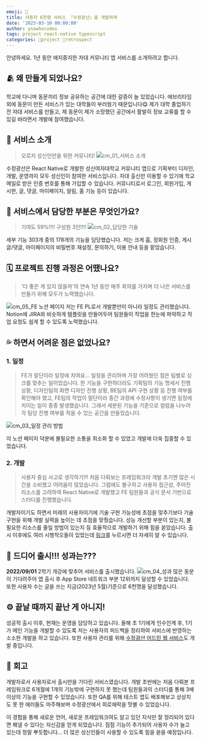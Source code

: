 ```yaml
---
emoji: 🔮
title: 사용자 6천명 서비스 『수정광산』을 개발하며
date: '2023-03-10 00:00:00'
author: ynawhocodes
tags: project react-native typescript
categories: 🎳project 💭retrospect
---
```


안녕하세요. 1년 동안 애지중지한 자대 커뮤니티 앱 서비스를 소개하려고 합니다.
  
## 🫂 왜 만들게 되었나요?
학교에 다니며 동문끼리 정보 공유하는 공간에 대한 갈증이 늘 있었습니다. 에브리타임 외에 동문이 만든 서비스가 있는 대학들이 부러웠기 때문입니다😋 제가 대학 졸업하기 전 자대 서비스를 만들고, 제 동문이 제가 소망했던 공간에서 활발히 정보 교류를 할 수 있길 바라면서 개발에 참여했습니다.
## 🫧 서비스 소개
> 오로지 성신인만을 위한 커뮤니티!
![cm_01_서비스 소개](cm_01.png)
  
수정광산은 React Native로 개발한 성신여자대학교 커뮤니티 앱으로 기획부터 디자인, 개발, 운영까지 모두 성신인이 참여한 서비스입니다. 자대 출신만 이용할 수 있기에 학교 메일로 받은 인증 번호를 통해 가입할 수 있습니다. 커뮤니티로서 로그인, 회원가입, 게시판, 글, 댓글, 마이페이지, 알림, 홈 기능 등이 있습니다. 
## 🤹 서비스에서 담당한 부분은 무엇인가요?
> 기여도 59%!!!! 구성원 3인!!!!
![cm_02_담당한 기술](cm_02.png)

세부 기능 303개 중의 178개의 기능을 담당했습니다.
저는 크게 홈, 정회원 인증, 게시글/댓글, 마이페이지의 비밀번호 재설정, 문의하기, 이용 안내 등을 맡았습니다. 
## 🗓️ 프로젝트 진행 과정은 어땠나요?
> '더 좋은 게 있지 않을까'의 연속
1년 동안 매주 회의를 가지며 더 나은 서비스를 만들기 위해 모두가 노력했습니다.

![cm_05_FE 노션 페이지](cm_05.png)
저는 FE PL로서 개발뿐만이 아니라 일정도 관리했습니다. Notion에 JIRA와 비슷하게 템플릿을 만들어두어 팀원들이 작업을 한눈에 파악하고 작업 요청도 쉽게 할 수 있도록 노력했습니다.
## 💦 하면서 어려운 점은 없었나요?
### 1. 일정
> FE가 말단이라 일정에 치여요...
일정을 관리하며 가장 어려웠던 점은 팀별로 싱크를 맞추는 일이었습니다. 한 기능을 구현하더라도 기획팀의 기능 명세서 진행 상황, 디자인팀의 화면 디자인 진행 상황, BE팀의 API 구현 상황 등 진행 여부를 확인해야 했고, FE팀의 작업이 말단이라 중간 과정에 수정사항이 생기면 일정에 치이는 일이 종종 발생했습니다.
그래서 세분된 기능을 기준으로 컬럼을 나누어 각 팀당 진행 여부를 적을 수 있는 공간을 만들었습니다.

![cm_03_일정 관리 방법](cm_03.png)

이 노션 페이지 덕분에 불필요한 소통을 최소화 할 수 있었고 개발에 더욱 집중할 수 있었습니다.
### 2. 개발
> 사용자 중심 사고로 생각하기!!!
처음 다뤄보는 프레임워크라 개발 초기엔 많은 시간을 소비했고 어려움이 많았습니다. 그럼에도 불구하고 사용자 접근성, 주어진 리소스를 고려하여 React Native로 개발했고 FE 팀원들과 공식 문서 기반으로 스터디를 진행했습니다. 

개발자이기도 하면서 미래의 사용자이기에 기술 구현 가능성에 초점을 맞추기보다 기술 구현을 위해 개발 실력을 높이는 데 초점을 맞췄습니다. 성능 개선할 부분이 있는지, 불필요한 리소스를 줄일 방법이 있는지 등 효율적으로 개발하기 위해 힘을 쏟았습니다. 
출시 이후에도 여러 시행착오들이 있었는데 [링크](https://ynawhocodes.github.io/projects/crystalmine-tech/)를 누르시면 더 자세히 알 수 있습니다.

## 🚀 드디어 출시!!! 성과는???
**2022/09/01** 2학기 개강에 맞추어 서비스를 출시했습니다.
![cm_04_성과](cm_04.png)
많은 동문이 기다려주어 앱 출시 후 App Store 네트워크 부분 12위까지 달성할 수 있었습니다. 또한 사용자 수는 글을 쓰는 지금(2023년 5월)기준으로 6천명을 달성했습니다.

## ⚙️ 끝날 때까지 끝난 게 아니지!
성공적 출시 이후, 현재는 운영을 담당하고 있습니다. 올해 초 1기에게 인수인계 후, 1기가 메인 기능을 개발할 수 있도록 저는 사용자의 피드백을 정리하여 서비스에 반영하는 소소한 개발을 하고 있습니다.
또한 사용자 관리를 위해 [수정광산 어드민 웹 서비스](https://ynawhocodes.github.io/projects/crystalmine-admin/)도 개발 중입니다.
## 💭 회고
개발자로서 사용자로서 출시만을 기다린 서비스였습니다. 개발 초반에는 처음 다뤄본 프레임워크로 6개월에 1개의 기능밖에 구현하지 못 했는데 팀원들과의 스터디를 통해 3배 이상의 기능을 구현할 수 있었습니다. 또한 QA를 위해 테스트 앱도 배포해보고 상상치도 못 한 에러들도 마주해보며 수정광산에서 희로애락을 맛볼 수 있었습니다.  

이 경험을 통해 새로운 언어, 새로운 프레임워크여도 알고 있던 지식만 잘 정리되어 있다면 해낼 수 있다는 자신감을 얻게 되었습니다. 점점 기능이 추가되어 사용자 수가 늘고 있는데 정말 뿌듯합니다... 더 많은 성신인들이 사용할 수 있도록 힘을 쏟을 예정입니다.

```toc
```